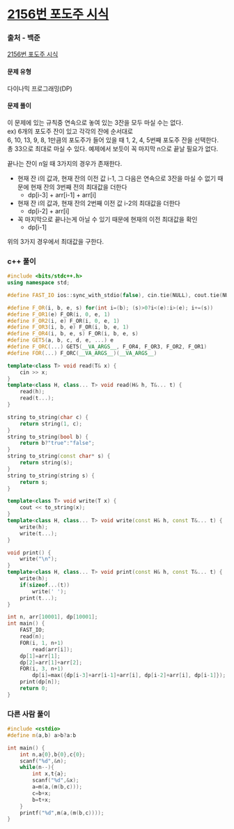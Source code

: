 # [2156번 포도주 시식](https://www.acmicpc.net/problem/2156)

### 출처 - 백준
[2156번 포도주 시식](https://www.acmicpc.net/problem/2156)

#### 문제 유형
다이나믹 프로그래밍(DP)

#### 문제 풀이
이 문제에 있는 규칙중 연속으로 놓여 있는 3잔을 모두 마실 수는 없다.  
ex) 6개의 포도주 잔이 있고 각각의 잔에 순서대로  
6, 10, 13, 9, 8, 1만큼의 포도주가 들어 있을 때 1, 2, 4, 5번째 포도주 잔을 선택한다.  
총 33으로 최대로 마실 수 있다. 예제에서 보듯이 꼭 마지막 n으로 끝날 필요가 없다.  

끝나는 잔이 n일 때 3가지의 경우가 존재한다.  
* 현재 잔 i의 값과, 현재 잔의 이전 값 i-1, 그 다음은 연속으로 3잔을 마실 수 없기 때문에 현재 잔의 3번째 전의 최대값을 더한다
    * dp[i-3] + arr[i-1] + arr[i]
* 현재 잔 i의 값과, 현재 잔의 2번째 이전 값 i-2의 최대값을 더한다
    * dp[i-2] + arr[i]
* 꼭 마지막으로 끝나는게 아닐 수 있기 때문에 현재의 이전 최대값을 확인
    * dp[i-1]

위의 3가지 경우에서 최대값을 구한다.

### c++ 풀이
```c++
#include <bits/stdc++.h>
using namespace std;

#define FAST_IO ios::sync_with_stdio(false), cin.tie(NULL), cout.tie(NULL)

#define F_OR(i, b, e, s) for(int i=(b); (s)>0?i<(e):i>(e); i+=(s))
#define F_OR1(e) F_OR(i, 0, e, 1)
#define F_OR2(i, e) F_OR(i, 0, e, 1)
#define F_OR3(i, b, e) F_OR(i, b, e, 1)
#define F_OR4(i, b, e, s) F_OR(i, b, e, s)
#define GET5(a, b, c, d, e, ...) e
#define F_ORC(...) GET5(__VA_ARGS__, F_OR4, F_OR3, F_OR2, F_OR1)
#define FOR(...) F_ORC(__VA_ARGS__)(__VA_ARGS__)

template<class T> void read(T& x) {
	cin >> x;
}
template<class H, class... T> void read(H& h, T&... t) {
	read(h);
	read(t...);
}

string to_string(char c) {
	return string(1, c);
}
string to_string(bool b) {
	return b?"true":"false";
}
string to_string(const char* s) {
	return string(s);
}
string to_string(string s) {
	return s;
}

template<class T> void write(T x) {
	cout << to_string(x);
}
template<class H, class... T> void write(const H& h, const T&... t) {
	write(h);
	write(t...);
}

void print() {
	write("\n");
}
template<class H, class... T> void print(const H& h, const T&... t) {
	write(h);
	if(sizeof...(t))
		write(' ');
	print(t...);
}

int n, arr[10001], dp[10001];
int main() {
    FAST_IO;
    read(n);
    FOR(i, 1, n+1)
        read(arr[i]);
    dp[1]=arr[1];
    dp[2]=arr[1]+arr[2];
    FOR(i, 3, n+1)
        dp[i]=max({dp[i-3]+arr[i-1]+arr[i], dp[i-2]+arr[i], dp[i-1]});
    print(dp[n]);
    return 0;
}
```

### 다른 사람 풀이
```c++
#include <cstdio>
#define m(a,b) a>b?a:b

int main() {
    int n,a{0},b{0},c{0};
    scanf("%d",&n);
    while(n--){
        int x,t{a};
        scanf("%d",&x);
        a=m(a,(m(b,c)));
        c=b+x;
        b=t+x;
    }
    printf("%d",m(a,(m(b,c))));
}
```